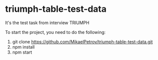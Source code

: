 # triumph-table-test-data
It's the test task from interview TRIUMPH

To start the project, you need to do the following:
1) git clone https://github.com/MikaelPetrov/triumph-table-test-data.git
2) npm install
3) npm start
